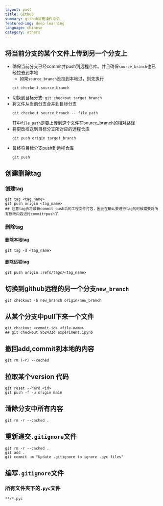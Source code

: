```yaml
---
layout: post
title: Github
summary: github常用操作命令
featured-img: deep learning
language: chinese
category: others
---
```


## 将当前分支的某个文件上传到另一个分支上

- 确保当前分支已经commit并push到远程仓库。并且确保`source_branch`也已经拉去到本地
    - 如果`source_branch`没拉到本地过，则先执行
    ```
    git checkout source_branch
    ```
- 切换到目标分支: `git checkout target_branch`
- 将文件从当前分支合并到目标分支
    ```
    git checkout source_branch -- file_path
    ```
    其中`file_path`是要上传到这个文件在source_branch的相对路径
- 将更改推送到目标分支所对应的远程仓库
    ```
    git push origin target_branch
    ```
- 最终将目标分支push到远程仓库
    ```
    git push
    ```

## 创建删除tag
### 创建tag
```
git tag <tag_name>
git push origin <tag_name>
## 注意tag会将最新commit push后的工程文件打包，因此在确认要进行tag的时候需要将所有修改内容进行commit+push了
```

### 删除tag
#### 删除本地tag
```
git tag -d <tag_name>
```
#### 删除远程tag
```
git push origin :refs/tags/<tag_name>
```

## 切换到github远程的另一个分支`new_branch`
```
git checkout -b new_branch origin/new_branch
```
## 从某个分支中pull下来一个文件
```
git checkout <commit-id> <file-name>
## git checkout 9b2432d experiment.ipynb
```

## 撤回add,commit到本地的内容
```
git rm (-r) --cached
```
## 拉取某个version 代码
```
git reset --hard <id>
git push -f -u origin main
```
## 清除分支中所有内容
```
git rm -r --cached .
```
## 重新递交`.gitignore`文件
```
git rm -r --cached .
git add .
git commit -m "Update .gitignore to ignore .pyc files"
```

## 编写`.gitignore`文件
### 所有文件夹下的`.pyc`文件
```
**/*.pyc
```

